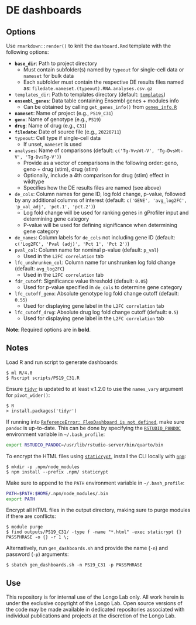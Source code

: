 # DE dashboards

## Options

Use `rmarkdown::render()` to knit the `dashboard.Rmd` template with the following options:

- **`base_dir`**: Path to project directory
  - Must contain subfolder(s) named by `typeout` for single-cell data or `nameset` for bulk data
  - Each subfolder must contain the respective DE results files named as: `filedate.nameset.(typeout).RNA.analyses.csv.gz`
- `templates_dir`: Path to templates directory (default: [`templates`](https://github.com/Longo-Lab/de_dashboards/tree/main/templates))
- **`ensembl_genes`**: Data table containing Ensembl genes + modules info
  - Can be obtained by calling `get_genes_info()` from [`genes_info.R`](https://github.com/Longo-Lab/de_dashboards/blob/main/scripts/genes_info.R)
- **`nameset`**: Name of project (e.g., `PS19_C31`)
- **`geno`**: Name of genotype (e.g., `PS19`)
- **`drug`**: Name of drug (e.g., `C31`)
- **`filedate`**: Date of source file (e.g., `20220711`)
- `typeout`: Cell type if single-cell data
  - If unset, `nameset` is used
- `analyses`: Name of comparisons (default: `c('Tg-VvsWt-V', 'Tg-DvsWt-V', 'Tg-DvsTg-V')`)
  - Provide as a vector of comparisons in the following order: geno, geno + drug (stim), drug (stim)
  - Optionally, include a 4th comparison for drug (stim) effect in wildtype
  - Specifies how the DE results files are named (see above)
- `de_cols`: Column names for gene ID, log fold change, p-value, followed by any additional columns of interest (default: `c('GENE', 'avg_log2FC', 'p_val_adj', 'pct.1', 'pct.2')`)
  - Log fold change will be used for ranking genes in gProfiler input and determining gene category
  - P-value will be used for defining significance when determining gene category
- `de_names`: Column labels for `de_cols` not including gene ID (default: `c('Log2FC', 'Pval (adj)', 'Pct 1', 'Pct 2')`)
- `pval_col`: Column name for nominal p-value (default: `p_val`)
  - Used in the `L2FC correlation` tab
- `lfc_unshrunken_col`: Column name for unshrunken log fold change (default: `avg_log2FC`)
  - Used in the `L2FC correlation` tab
- `fdr_cutoff`: Significance value threshold (default: `0.05`)
  - Used for p-value specified in `de_cols` to determine gene category
- `lfc_cutoff_geno`: Absolute genotype log fold change cutoff (default: `0.55`)
  - Used for displaying gene label in the `L2FC correlation` tab
- `lfc_cutoff_drug`: Absolute drug log fold change cutoff (default: `0.5`)
  - Used for displaying gene label in the `L2FC correlation` tab

**Note**: Required options are in **bold**.

## Notes

Load R and run script to generate dashboards:

```
$ ml R/4.0
$ Rscript scripts/PS19_C31.R
```

Ensure [`tidyr`](https://tidyr.tidyverse.org/news/index.html#tidyr-120) is updated to at least v.1.2.0 to use the `names_vary` argument for `pivot_wider()`:

```
$ R
> install.packages('tidyr')
```

If running into [`ReferenceError: FlexDashboard is not defined`](https://github.com/rstudio/flexdashboard/issues/116), make sure `pandoc` is up-to-date. This can be done by specifying the [`RSTUDIO_PANDOC`](https://stackoverflow.com/a/29710643/6373540) environment variable in `~/.bash_profile`:

```sh
export RSTUDIO_PANDOC=/usr/lib/rstudio-server/bin/quarto/bin
```

To encrypt the HTML files using [`staticrypt`](https://www.npmjs.com/package/staticrypt), install the CLI locally with [`npm`](https://stackoverflow.com/a/14469516/6373540):

```
$ mkdir -p .npm/node_modules
$ npm install --prefix .npm/ staticrypt
```

Make sure to append to the `PATH` environment variable in `~/.bash_profile`:

```sh
PATH=$PATH:$HOME/.npm/node_modules/.bin
export PATH
```

Encrypt all HTML files in the output directory, making sure to purge modules if there are conflicts:

```
$ module purge
$ find outputs/PS19_C31/ -type f -name "*.html" -exec staticrypt {} PASSPHRASE -o {} -r 1 \;
```

Alternatively, run `gen_dashboards.sh` and provide the name (`-n`) and password (`-p`) arguments:

```
$ sbatch gen_dashboards.sh -n PS19_C31 -p PASSPHRASE
```

## Use

This repository is for internal use of the Longo Lab only. All work herein is under the exclusive copyright of the Longo Lab. Open source versions of the code may be made available in dedicated repositories associated with individual publications and projects at the discretion of the Longo Lab.
